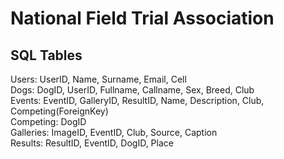 # National Field Trial Association

## SQL Tables
Users: UserID, Name, Surname, Email, Cell<br/>
Dogs: DogID, UserID, Fullname, Callname, Sex, Breed, Club<br/>
Events: EventID, GalleryID, ResultID, Name, Description, Club, Competing(ForeignKey)<br/>
Competing: DogID<br/>
Galleries: ImageID, EventID, Club, Source, Caption<br/>
Results: ResultID, EventID, DogID, Place<br/>
